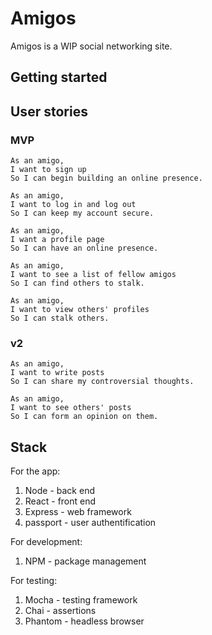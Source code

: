 # Amigos

Amigos is a WIP social networking site.

## Getting started

## User stories

### MVP

```
As an amigo,
I want to sign up
So I can begin building an online presence.

As an amigo,
I want to log in and log out
So I can keep my account secure.

As an amigo,
I want a profile page
So I can have an online presence.

As an amigo,
I want to see a list of fellow amigos
So I can find others to stalk.

As an amigo,
I want to view others' profiles
So I can stalk others.
```

### v2

```
As an amigo,
I want to write posts
So I can share my controversial thoughts.

As an amigo,
I want to see others' posts
So I can form an opinion on them.
```

## Stack

For the app:
1. Node - back end
1. React - front end
1. Express - web framework
1. passport - user authentification

For development:
1. NPM - package management

For testing:
1. Mocha - testing framework
1. Chai - assertions
1. Phantom - headless browser
